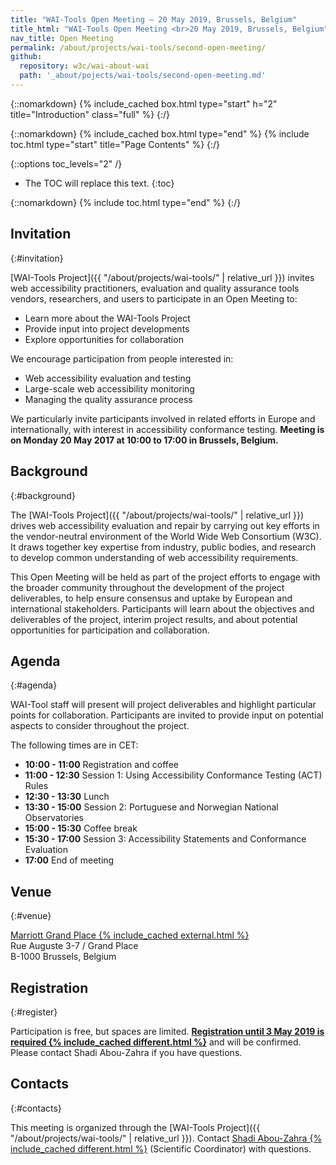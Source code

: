 ```yaml
---
title: "WAI-Tools Open Meeting — 20 May 2019, Brussels, Belgium"
title_html: "WAI-Tools Open Meeting <br>20 May 2019, Brussels, Belgium"
nav_title: Open Meeting
permalink: /about/projects/wai-tools/second-open-meeting/
github:
  repository: w3c/wai-about-wai
  path: '_about/pojects/wai-tools/second-open-meeting.md'
---
```


{::nomarkdown}
{% include_cached box.html type="start" h="2" title="Introduction" class="full" %}
{:/}

{::nomarkdown}
{% include_cached box.html type="end" %}
{% include toc.html type="start" title="Page Contents" %}
{:/}

{::options toc_levels="2" /}

-   The TOC will replace this text.
{:toc}


{::nomarkdown}
{% include toc.html type="end" %}
{:/}

## Invitation
{:#invitation}

[WAI-Tools Project]({{ "/about/projects/wai-tools/" | relative_url }}) invites web accessibility practitioners, evaluation and quality assurance tools vendors, researchers, and users to participate in an Open Meeting to:

-   Learn more about the WAI-Tools Project
-   Provide input into project developments
-   Explore opportunities for collaboration

We encourage participation from people interested in:

-   Web accessibility evaluation and testing
-   Large-scale web accessibility monitoring
-   Managing the quality assurance process

We particularly invite participants involved in related efforts in Europe and internationally, with interest in accessibility conformance testing. **Meeting is on Monday 20 May 2017 at 10:00 to 17:00 in Brussels, Belgium.**

## Background
{:#background}

The [WAI-Tools Project]({{ "/about/projects/wai-tools/" | relative_url }}) drives web accessibility evaluation and repair by carrying out key efforts in the vendor-neutral environment of the World Wide Web Consortium (W3C). It draws together key expertise from industry, public bodies, and research to develop common understanding of web accessibility requirements.

This Open Meeting will be held as part of the project efforts to engage with the broader community throughout the development of the project deliverables, to help ensure consensus and uptake by European and international stakeholders. Participants will learn about the objectives and deliverables of the project, interim project results, and about potential opportunities for participation and collaboration.

## Agenda
{:#agenda}

WAI-Tool staff will present will project deliverables and highlight particular points for collaboration. Participants are invited to provide input on potential aspects to consider throughout the project.

The following times are in CET:

-   **10:00 - 11:00** Registration and coffee
-   **11:00 - 12:30** Session 1: Using Accessibility Conformance Testing (ACT) Rules
-   **12:30 - 13:30** Lunch
-   **13:30 - 15:00** Session 2: Portuguese and Norwegian National Observatories
-   **15:00 - 15:30** Coffee break
-   **15:30 - 17:00** Session 3: Accessibility Statements and Conformance Evaluation
-   **17:00** End of meeting

## Venue
{:#venue}

[Marriott Grand Place {% include_cached external.html %}](https://www.marriott.com/hotels/travel/brudt-brussels-marriott-hotel-grand-place/)<br>
Rue Auguste 3-7 / Grand Place<br>
B-1000 Brussels, Belgium

## Registration
{:#register}

Participation is free, but spaces are limited. **[Registration until 3 May 2019 is required {% include_cached different.html %}](https://www.w3.org/2002/09/wbs/1/WAI-Tools_meeting2/)** and will be confirmed. Please contact Shadi Abou-Zahra if you have questions.

## Contacts
{:#contacts}

This meeting is organized through the [WAI-Tools Project]({{ "/about/projects/wai-tools/" | relative_url }}). Contact [Shadi Abou-Zahra {% include_cached different.html %}](http://www.w3.org/People/shadi/) (Scientific Coordinator) with questions.
